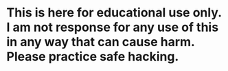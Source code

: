 # This is here for educational use only. I am not response for any use of this in any way that can cause harm. Please practice safe hacking.







